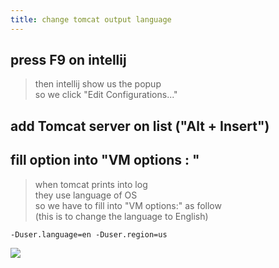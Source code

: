 ```yaml
---
title: change tomcat output language
---
```


## press F9 on intellij 
> then intellij show us the popup  
> so we click "Edit Configurations..."

##  add Tomcat server on list ("Alt + Insert")

## fill option into "VM options : "
> when tomcat prints into log  
> they use language of OS  
> so we have to fill into "VM options:" as follow  
> (this is to change the language to English)

```
-Duser.language=en -Duser.region=us
```




![](http://)
